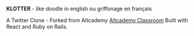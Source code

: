**KLOTTER** - like doodle in english ou griffonage en français

A Twitter Clone - Forked from Altcademy [Altcademy Classroom](https://www.altcademy.com)
Built with React and Ruby on Rails.
